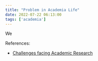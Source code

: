 ```yaml
---
title: "Problem in Academia Life"
date: 2022-07-22 06:13:00
tags: ['academia']
---
```


We


References:
- [Challenges facing Academic Research](https://miro.com/app/board/uXjVOkNfljM=/)